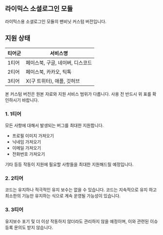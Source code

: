 ## 라이믹스 소셜로그인 모듈

라이믹스용 소셜로그인 모듈의 팬비닛 커스텀 버전입니다.

## 지원 상태
| 티어군       | 서비스명 |
|--------------|-----------|
| 1티어        | 페이스북, 구글, 네이버, 디스코드  |
| 2티어        | 페이스북, 카카오, 틱톡 |
| 3티어        | X(구 트위터), 애플, 깃허브 |

본 커스텀 버전은 원본 자료와 지원 서비스 범위가 다릅니다. 사용 전 반드시 위 표를 확인하시기 바랍니다.

### 1. 1티어
모든 사항에 대해서 발생되는 버그를 최대한 지원합니다.
- 프로필 이미지 가져오기
- 닉네임 가져오기
- 이메일 가져오기
- 전화번호 가져오기
  
 기타 등등 작동이 지원에 필요할 사항들을 최대한 지원해드릴 예정입니다.

### 2. 2티어
코드는 유지하나 적극적인 유지 보수는 없을 수 있습니다. 코드는 지속적으로 유지 하고 최소한의 기능만 유지하는 식으로 계속 운영될 가능성이 있습니다.

### 3. 3티어
유지보수 포기 및 더 이상 작동하지 않더라도 관리하지 않을 예정이며, 이와 관련된 이슈 등록 문의도 받지 않습니다.
